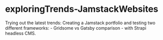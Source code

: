 # exploringTrends-JamstackWebsites
Trying out the latest trends: Creating a Jamstack portfolio and testing two different frameworks: - Gridsome vs Gatsby comparison - with Strapi headless CMS.
